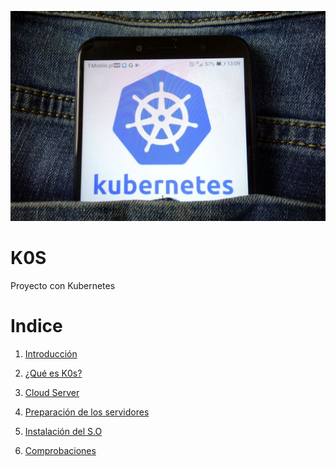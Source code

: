 ![img](https://github.com/abarcajoel/K0S/blob/main/img/k0s.jpg)
#                       K0S
Proyecto con Kubernetes
# Indice

1. [Introducción](https://github.com/abarcajoel/K0S/blob/main/readme/Introduccion.md)

2. [¿Qué es K0s?](https://github.com/abarcajoel/K0S/blob/main/readme/que_es_k0s.md)

3. [Cloud Server](https://github.com/abarcajoel/K0S/blob/main/readme/cloud_server.md)

4. [Preparación de los servidores]()

5. [Instalación del S.O]() 

6. [Comprobaciones]()



